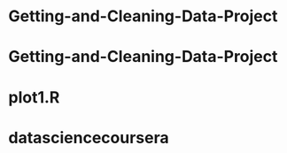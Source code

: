 # Getting-and-Cleaning-Data-Project
# Getting-and-Cleaning-Data-Project
# plot1.R
# datasciencecoursera
